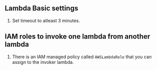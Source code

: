 ## Lambda Basic settings

1. Set timeout to atleast 3 minutes.

## IAM roles to invoke one lambda from another lambda

1. There is an IAM managed policy called `AWSLambdaRole` that you can assign to the invoker lambda.